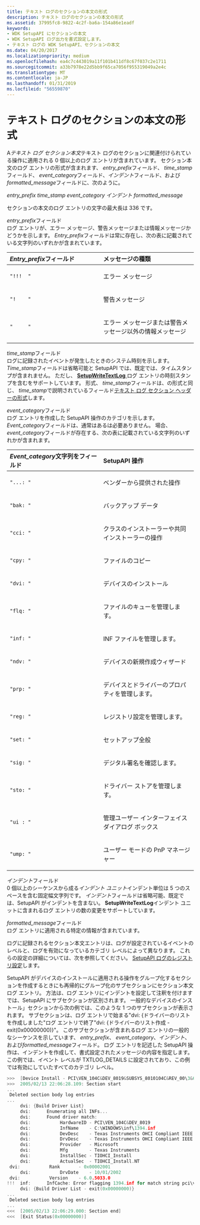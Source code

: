 ```yaml
---
title: テキスト ログのセクションの本文の形式
description: テキスト ログのセクションの本文の形式
ms.assetid: 37995fc8-9822-4c2f-ba6a-154a86e1eadf
keywords:
- WDK SetupAPI にセクションの本文
- WDK SetupAPI ログ出力を書式設定します。
- テキスト ログの WDK SetupAPI、セクションの本文
ms.date: 04/20/2017
ms.localizationpriority: medium
ms.openlocfilehash: ea4c7c443019a11f101b411df8c67f037c2e1711
ms.sourcegitcommit: a33b7978e22d5bb9f65ca7056f955319049a2e4c
ms.translationtype: MT
ms.contentlocale: ja-JP
ms.lasthandoff: 01/31/2019
ms.locfileid: "56559870"
---
```

# <a name="format-of-a-text-log-section-body"></a>テキスト ログのセクションの本文の形式


A*テキスト ログ セクション本文*テキスト ログのセクションに関連付けられている操作に適用される 0 個以上のログ エントリが含まれています。 セクション本文のログ エントリの形式が含まれます、 *entry_prefix*フィールド、 *time_stamp*フィールド、 *event_category*フィールド、*インデント*フィールド、および*formatted_message*フィールドに、次のように。

*entry_prefix time_stamp event_category インデント formatted_message*

セクションの本文のログ エントリの文字の最大長は 336 です。

<a href="" id="entry-prefix-field"></a>*entry_prefix*フィールド  
ログ エントリが、エラー メッセージ、警告メッセージまたは情報メッセージかどうかを示します。 *Entry_prefix*フィールドは常に存在し、次の表に記載されている文字列のいずれかが含まれています。

<table>
<colgroup>
<col width="50%" />
<col width="50%" />
</colgroup>
<thead>
<tr class="header">
<th align="left"><em>Entry_prefix</em>フィールド</th>
<th align="left">メッセージの種類</th>
</tr>
</thead>
<tbody>
<tr class="odd">
<td align="left"><pre space="preserve"><code>&quot;!!!  &quot;</code></pre></td>
<td align="left"><p>エラー メッセージ</p></td>
</tr>
<tr class="even">
<td align="left"><pre space="preserve"><code>&quot;!    &quot;</code></pre></td>
<td align="left"><p>警告メッセージ</p></td>
</tr>
<tr class="odd">
<td align="left"><pre space="preserve"><code>&quot;     &quot;</code></pre></td>
<td align="left"><p>エラー メッセージまたは警告メッセージ以外の情報メッセージ</p></td>
</tr>
</tbody>
</table>

 

<a href="" id="time-stamp-field"></a>*time_stamp*フィールド  
ログに記録されたイベントが発生したときのシステム時刻を示します。 *Time_stamp*フィールドは省略可能と SetupAPI では、既定では、タイムスタンプが含まれません。 ただし、 [ **SetupWriteTextLog** ](https://msdn.microsoft.com/library/windows/hardware/ff552218)ログ エントリの時刻スタンプを含むをサポートしています。 形式、 *time_stamp*フィールドは、の形式と同じ、 *time_stamp*で説明されているフィールド[テキスト ログ セクション ヘッダーの形式](format-of-a-text-log-section-header.md)します。

<a href="" id="event-category-field"></a>*event_category*フィールド  
ログ エントリを作成した SetupAPI 操作のカテゴリを示します。 *Event_category*フィールドは、通常はあるは必要ありません。 場合、 *event_category*フィールドが存在する、次の表に記載されている文字列のいずれかが含まれます。

<table>
<colgroup>
<col width="50%" />
<col width="50%" />
</colgroup>
<thead>
<tr class="header">
<th align="left"><em>Event_category</em>文字列をフィールド</th>
<th align="left">SetupAPI 操作</th>
</tr>
</thead>
<tbody>
<tr class="odd">
<td align="left"><pre space="preserve"><code>&quot;...: &quot;</code></pre></td>
<td align="left"><p>ベンダーから提供された操作</p></td>
</tr>
<tr class="even">
<td align="left"><pre space="preserve"><code>&quot;bak: &quot;</code></pre></td>
<td align="left"><p>バックアップ データ</p></td>
</tr>
<tr class="odd">
<td align="left"><pre space="preserve"><code>&quot;cci: &quot;</code></pre></td>
<td align="left"><p>クラスのインストーラーや共同インストーラーの操作</p></td>
</tr>
<tr class="even">
<td align="left"><pre space="preserve"><code>&quot;cpy: &quot;</code></pre></td>
<td align="left"><p>ファイルのコピー</p></td>
</tr>
<tr class="odd">
<td align="left"><pre space="preserve"><code>&quot;dvi: &quot;</code></pre></td>
<td align="left"><p>デバイスのインストール</p></td>
</tr>
<tr class="even">
<td align="left"><pre space="preserve"><code>&quot;flq: &quot;</code></pre></td>
<td align="left"><p>ファイルのキューを管理します。</p></td>
</tr>
<tr class="odd">
<td align="left"><pre space="preserve"><code>&quot;inf: &quot;</code></pre></td>
<td align="left"><p>INF ファイルを管理します。</p></td>
</tr>
<tr class="even">
<td align="left"><pre space="preserve"><code>&quot;ndv: &quot;</code></pre></td>
<td align="left"><p>デバイスの新規作成ウィザード</p></td>
</tr>
<tr class="odd">
<td align="left"><pre space="preserve"><code>&quot;prp: &quot;</code></pre></td>
<td align="left"><p>デバイスとドライバーのプロパティを管理します。</p></td>
</tr>
<tr class="even">
<td align="left"><pre space="preserve"><code>&quot;reg: &quot;</code></pre></td>
<td align="left"><p>レジストリ設定を管理します。</p></td>
</tr>
<tr class="odd">
<td align="left"><pre space="preserve"><code>&quot;set: &quot;</code></pre></td>
<td align="left"><p>セットアップ全般</p></td>
</tr>
<tr class="even">
<td align="left"><pre space="preserve"><code>&quot;sig: &quot;</code></pre></td>
<td align="left"><p>デジタル署名を確認します。</p></td>
</tr>
<tr class="odd">
<td align="left"><pre space="preserve"><code>&quot;sto: &quot;</code></pre></td>
<td align="left"><p>ドライバー ストアを管理します。</p></td>
</tr>
<tr class="even">
<td align="left"><pre space="preserve"><code>&quot;ui : &quot;</code></pre></td>
<td align="left"><p>管理ユーザー インターフェイス ダイアログ ボックス</p></td>
</tr>
<tr class="odd">
<td align="left"><pre space="preserve"><code>&quot;ump: &quot;</code></pre></td>
<td align="left"><p>ユーザー モードの PnP マネージャー</p></td>
</tr>
</tbody>
</table>

 

<a href="" id="indentation-field"></a>*インデント*フィールド  
0 個以上のシーケンスから成る*インデント ユニット*インデント単位は 5 つのスペースを含む固定幅文字列です。 *インデント*フィールドは省略可能、既定では、SetupAPI がインデントを含まない。 **SetupWriteTextLog**インデント ユニットに含まれるログ エントリの数の変更をサポートしています。

<a href="" id="formatted-message-field"></a>*formatted_message*フィールド  
ログ エントリに適用される特定の情報が含まれています。

ログに記録されるセクション本文エントリは、ログが設定されているイベントのレベルと、ログを有効になっているカテゴリ レベルによって異なります。 これらの設定の詳細については、次を参照してください。 [SetupAPI ログのレジストリ設定](setupapi-logging-registry-settings.md)します。

SetupAPI がデバイスのインストールに適用される操作をグループ化するセクションを作成するときにも再帰的にグループ化のサブセクションにセクション本文ログ エントリ。 方法は、ログ エントリにインデントを設定して注釈を付けますでは、SetupAPI にサブセクションが区別されます。 一般的なデバイスのインストール」セクションから次の例では、このような 1 つのサブセクションが表示されます。 サブセクションは、ログ エントリで始まる"dvi: {ドライバーのリストを作成しました"ログ エントリで終了"dvi: {ドライバーのリスト作成 - exit(0x00000000)}"。 このサブセクションが含まれるログ エントリの一般的なシーケンスを示しています、 *entry_prefix*、 *event_category*、*インデント*、および*formatted_message*フィールド。 ログ エントリを記述した SetupAPI 操作は、インデントを作成して、書式設定されたメッセージの内容を指定します。 この例では、イベント レベルが TXTLOG_DETAILS に設定されており、この例では有効にしていたすべてのカテゴリ レベル。

```cpp
>>>  [Device Install - PCI\VEN_104C&DEV_8019&SUBSYS_8010104C&REV_00\3&61aaa01&0&38]
>>>  2005/02/13 22:06:28.109: Section start
...
 Deleted section body log entries
...
     dvi: {Build Driver List}
     dvi:      Enumerating all INFs...
     dvi:      Found driver match:
     dvi:           HardwareID - PCI\VEN_104C&DEV_8019
     dvi:           InfName    - C:\WINDOWS\inf\1394.inf
     dvi:           DevDesc    - Texas Instruments OHCI Compliant IEEE 1394 Host Controller
     dvi:           DrvDesc    - Texas Instruments OHCI Compliant IEEE 1394 Host Controller
     dvi:           Provider   - Microsoft
     dvi:           Mfg        - Texas Instruments
     dvi:           InstallSec - TIOHCI_Install
     dvi:           ActualSec  - TIOHCI_Install.NT
 dvi:           Rank       - 0x00002001
     dvi:           DrvDate    - 10/01/2002
 dvi:           Version    - 6.0.5033.0 
!!!  inf:      InfCache: Error flagging 1394.inf for match string pci\ven_104c&dev_8019
     dvi: {Build Driver List - exit(0x00000000)}
...
 Deleted section body log entries 
...
<<<  [2005/02/13 22:06:29.000: Section end]
<<<  [Exit Status(0x00000000)]
```

 

 





